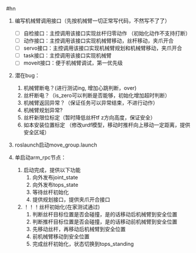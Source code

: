 #hn

1. 编写机械臂调用接口（先按机械臂一切正常写代码，不然写不了了）
	- [ ] 自检接口：主控调用该接口实现丝杆归零动作 （初始化动作不支持打断）
	- [ ] 动作接口：主控调用该接口实现机械臂移动，丝杆移动，夹爪开合
	- [ ] servo接口：主控调用该接口实现机械臂规划和机械臂移动，夹爪开合
	- [ ] task接口：主控调用该接口实现机械臂
	- [ ] moveit接口：便于机械臂调试，第一优先级

1. 潜在bug：
	1. 机械臂断电？(进行测试ing, 增加心跳判断，over)
	2. 丝杆断电？（is_zero可以判断是否能够，初始化增加超时判断）
	3. 机械臂返回异常？（保证任务可以异常结束，不进行动作）
	4. 机械臂规划异常?
	5. 丝杆新限位标定（暂时降低丝杆tf z方向高度，保证安全）
	7. 如本安装位置标定 （修改urdf模型，移动时推杆向上移动一定距离，提供安全区域）

1. roslaunch启动move_group.launch
2. 单启动arm_rpc节点：
	1. 启动完成，提供以下功能
		1. 向外发布joint_state
		2. 向外发布tops_state
		3. 等待丝杆初始化
		4. 提供规划接口，提供夹爪开合接口
	2. ！！！丝杆初始化(在家测试通过)
		1. 判断丝杆目标位置是否会碰撞，是的话移动后机械臂到安全位置
		2. 判断推杆目标位置是否会碰撞，是的话移动前机械臂到安全位置
		3. 先移动丝杆，再移动后机械臂到安全位置
		4. 前机械臂移动到安全位置
		5. 完成丝杆初始化，状态切换到tops_standing